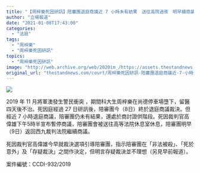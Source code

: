 ```yaml
---
title: "【周梓樂死因研訊】陪審團退庭商議近 7 小時未有結果　送往高院過夜　明早續商議"
author: "立場報道"
date: "2021-01-08T17:43:00"
categories:
  - "法庭"
tags:
  - "周梓樂"
  - "周梓樂死因研訊"
topics:
  - "周梓樂死因研訊"
image: "http://web.archive.org/web/2020im_/https://assets.thestandnews.com/media/photos/Untitled-1-10_ElwYB_7FrraKE.png"
original_url: "thestandnews.com/court/周梓樂死因研訊-陪審團退庭商議近-7-小時未有結果-轉送高院過夜-至明早再續"
---
```

![](http://web.archive.org/web/2020im_/https://assets.thestandnews.com/media/photos/Untitled-1-10_ElwYB_7FrraKE.png)

2019 年 11 月將軍澳發生警民衝突 ，期間科大生周梓樂在尚德停車場墮下，留醫四天後不治。死因庭經過 27 日研訊後，陪審團今（8日）終於退庭商議裁決。但經近 7 小時退庭商議，陪審團仍未有結果，還處於商討證供階段。死因裁判官高偉雄下午5時半宣布暫停商議，陪審團會被送往高等法院休息室休息，陪審團明早（9日）返回西九裁判法院繼續商議。

死因裁判官高偉雄今早就裁決選項引導陪審團，指示陪審團在「非法被殺」、「死於意外」及「存疑裁決」之間作決定，但明言存疑裁決並不理想（另見早前報道）。

案件編號：CCDI-932/2019